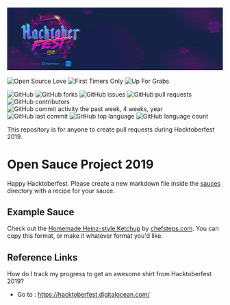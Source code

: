 ![Hacktoberfest 2019](assets/Hacktoberfest_19_Events_1787x517.png)

![Open Source Love](https://img.shields.io/badge/Open%20Source-%E2%9D%A4-pink.svg)
![First Timers Only](https://img.shields.io/badge/first--timers--only-friendly-blue.svg?style=flat)
![Up For Grabs](https://img.shields.io/badge/up--for--grabs-friendly-green.svg?style=flat)

![GitHub](https://img.shields.io/github/license/my-first-pr/open-sauce-2019.svg)
![GitHub forks](https://img.shields.io/github/forks/my-first-pr/open-sauce-2019.svg)
![GitHub issues](https://img.shields.io/github/issues/my-first-pr/open-sauce-2019.svg)
![GitHub pull requests](https://img.shields.io/github/issues-pr/my-first-pr/open-sauce-2019.svg)
![GitHub contributors](https://img.shields.io/github/contributors/my-first-pr/open-sauce-2019.svg)
![GitHub commit activity the past week, 4 weeks, year](https://img.shields.io/github/commit-activity/w/my-first-pr/open-sauce-2019.svg)
![GitHub last commit](https://img.shields.io/github/last-commit/my-first-pr/open-sauce-2019.svg)
![GitHub top language](https://img.shields.io/github/languages/top/my-first-pr/open-sauce-2019.svg)
![GitHub language count](https://img.shields.io/github/languages/count/my-first-pr/open-sauce-2019.svg)

This repository is for anyone to create pull requests during Hacktoberfest 2019.


# Open Sauce Project 2019

Happy Hacktoberfest. Please create a new markdown file inside the [sauces](sauces/) directory with a recipe for your sauce.

## Example Sauce

Check out the [Homemade Heinz-style Ketchup](sauces/homemade-heinz-style-ketchup.md) by [chefsteps.com](https://chefsteps.com). You can copy this format, or make it whatever format you'd like.

## Reference Links

How do I track my progress to get an awesome shirt from Hacktoberfest 2019?
- Go to : https://hacktoberfest.digitalocean.com/
